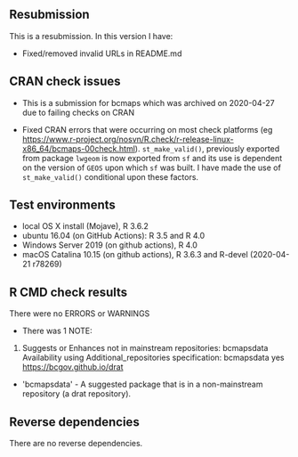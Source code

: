 ## Resubmission
This is a resubmission. In this version I have:

* Fixed/removed invalid URLs in README.md

## CRAN check issues

* This is a submission for bcmaps which was archived on 2020-04-27 due to failing
checks on CRAN

* Fixed CRAN errors that were occurring on most check platforms (eg https://www.r-project.org/nosvn/R.check/r-release-linux-x86_64/bcmaps-00check.html). 
`st_make_valid()`, previously exported from package `lwgeom` is now exported from `sf` 
and its use is dependent on the version of `GEOS` upon which `sf` was built.
I have made the use of `st_make_valid()` conditional upon these factors.

## Test environments

* local OS X install (Mojave), R 3.6.2
* ubuntu 16.04 (on GitHub Actions): R 3.5 and R 4.0
* Windows Server 2019 (on github actions), R 4.0
* macOS Catalina 10.15 (on github actions), R 3.6.3 and R-devel (2020-04-21 r78269)

## R CMD check results

There were no ERRORS or WARNINGS

* There was 1 NOTE:

1. Suggests or Enhances not in mainstream repositories:
     bcmapsdata
   Availability using Additional_repositories specification:
     bcmapsdata   yes   https://bcgov.github.io/drat

- 'bcmapsdata' - A suggested package that is in a non-mainstream repository (a drat repository).

## Reverse dependencies

There are no reverse dependencies.
